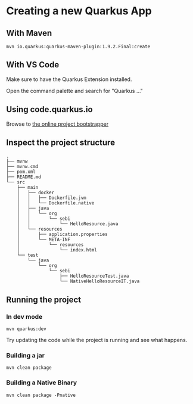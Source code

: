 # Creating a new Quarkus App

## With Maven 

`mvn io.quarkus:quarkus-maven-plugin:1.9.2.Final:create` 

## With VS Code

Make sure to have the Quarkus Extension installed. 

Open the command palette and search for "Quarkus ..." 

## Using code.quarkus.io

Browse to [the online project bootstrapper](https://code.quarkus.io/) 

## Inspect the project structure 

```
.
├── mvnw
├── mvnw.cmd
├── pom.xml
├── README.md
└── src
    ├── main
    │   ├── docker
    │   │   ├── Dockerfile.jvm
    │   │   └── Dockerfile.native
    │   ├── java
    │   │   └── org
    │   │       └── sebi
    │   │           └── HelloResource.java
    │   └── resources
    │       ├── application.properties
    │       └── META-INF
    │           └── resources
    │               └── index.html
    └── test
        └── java
            └── org
                └── sebi
                    ├── HelloResourceTest.java
                    └── NativeHelloResourceIT.java
```

## Running the project 

### In dev mode  
`mvn quarkus:dev` 

Try updating the code while the project is running and see what happens. 

### Building a jar

`mvn clean package` 

### Building a Native Binary

`mvn clean package -Pnative` 


